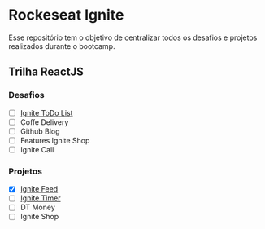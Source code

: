# Rockeseat Ignite
Esse repositório tem o objetivo de centralizar todos os desafios e projetos realizados durante o bootcamp.

## Trilha ReactJS

### Desafios

- [ ] [Ignite ToDo List](https://github.com/jusceliadesouza/ignite-todo-list)
- [ ] Coffe Delivery
- [ ] Github Blog
- [ ] Features Ignite Shop
- [ ] Ignite Call

### Projetos

- [x] [Ignite Feed](https://github.com/jusceliadesouza/ignite-feed) 
- [ ] [Ignite Timer](https://github.com/jusceliadesouza/ignite-timer)
- [ ] DT Money
- [ ] Ignite Shop
